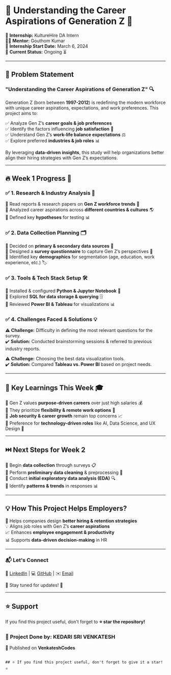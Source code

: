 # 🌟 Understanding the Career Aspirations of Generation Z 🎯  

🚀 **Internship:** KultureHire DA Intern  
👨‍🏫 **Mentor:** Gouthom Kumar  
📅 **Internship Start Date:** March 6, 2024  
📍 **Current Status:** Ongoing ⏳  

---

## 📢 Problem Statement  

### **"Understanding the Career Aspirations of Generation Z"** 🔍  

Generation Z (born between **1997-2012**) is redefining the modern workforce with unique career aspirations, expectations, and work preferences. This project aims to:  

✅ Analyze Gen Z’s **career goals & job preferences**  
✅ Identify the factors influencing **job satisfaction** 🤝  
✅ Understand Gen Z’s **work-life balance expectations** ⚖️  
✅ Explore preferred **industries & job roles** 📊  

By leveraging **data-driven insights**, this study will help organizations better align their hiring strategies with Gen Z’s expectations.  

---

## 🔥 Week 1 Progress 🚀  

### ✅ **1. Research & Industry Analysis** 📖  
🔹 Read reports & research papers on **Gen Z workforce trends** 🏢  
🔹 Analyzed career aspirations across **different countries & cultures** 🌎  
🔹 Defined key **hypotheses** for testing 📊  

### ✅ **2. Data Collection Planning** 🗂️  
🔸 Decided on **primary & secondary data sources** 🔎  
🔸 Designed a **survey questionnaire** to capture Gen Z’s perspectives 📝  
🔸 Identified key **demographics** for segmentation (age, education, work experience, etc.) 🏷️  

### ✅ **3. Tools & Tech Stack Setup** 🛠️  
🔹 Installed & configured **Python & Jupyter Notebook** 🐍  
🔹 Explored **SQL for data storage & querying** 🗄️  
🔹 Reviewed **Power BI & Tableau** for visualizations 📊  

### ✅ **4. Challenges Faced & Solutions** 💡  
⚠️ **Challenge:** Difficulty in defining the most relevant questions for the survey.  
✔️ **Solution:** Conducted brainstorming sessions & referred to previous industry reports.  

⚠️ **Challenge:** Choosing the best data visualization tools.  
✔️ **Solution:** Compared **Tableau vs. Power BI** based on project needs.  

---

## 📌 Key Learnings This Week 🎓  

🔹 Gen Z values **purpose-driven careers** over just high salaries 💰  
🔹 They prioritize **flexibility & remote work options** 🏡  
🔹 **Job security & career growth** remain top concerns 📈  
🔹 Preference for **technology-driven roles** like AI, Data Science, and UX Design 🤖  

---

## ⏭️ Next Steps for Week 2  

🚀 Begin **data collection** through surveys 📋  
🚀 Perform **preliminary data cleaning** & preprocessing 🧼  
🚀 Conduct **initial exploratory data analysis (EDA)** 🔍  
🚀 Identify **patterns & trends** in responses 📊  

---

## 💡 How This Project Helps Employers?  

🏢 Helps companies design **better hiring & retention strategies**  
💡 Aligns job roles with Gen Z’s **career aspirations**  
📈 Enhances **employee engagement & productivity**  
📊 Supports **data-driven decision-making** in HR  


--- 

### 📬 Let's Connect  

💼 [LinkedIn](https://www.linkedin.com/in/kedari-sri-venkatesh-359056347) | 💻 [GitHub](https://github.com/venkateshcodes) | ✉️ [Email](srivenkatesh6.k@gmail.com)  

🔔 Stay tuned for updates! 🌟  

---

## ⭐ Support  
If you find this project useful, don't forget to **⭐ star the repository!**  

### 📌 **Project Done by:** **KEDARI SRI VENKATESH**  
📢 Published on **VenkateshCodes**  
```

## ⭐ If you find this project useful, don't forget to give it a star! ⭐
